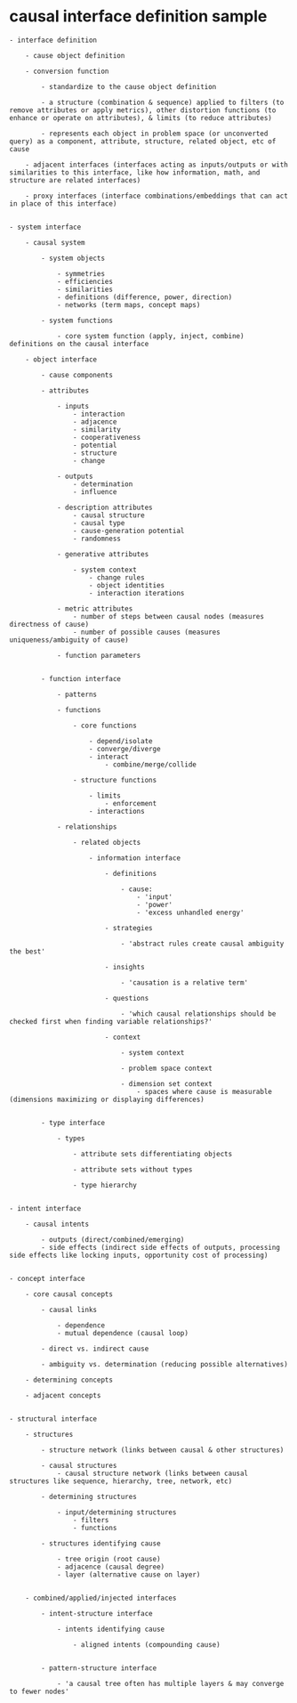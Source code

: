 # causal interface definition sample


	- interface definition

		- cause object definition

		- conversion function

			- standardize to the cause object definition

			- a structure (combination & sequence) applied to filters (to remove attributes or apply metrics), other distortion functions (to enhance or operate on attributes), & limits (to reduce attributes)

			- represents each object in problem space (or unconverted query) as a component, attribute, structure, related object, etc of cause

		- adjacent interfaces (interfaces acting as inputs/outputs or with similarities to this interface, like how information, math, and structure are related interfaces)

		- proxy interfaces (interface combinations/embeddings that can act in place of this interface)


	- system interface

		- causal system

			- system objects

				- symmetries
				- efficiencies
				- similarities
				- definitions (difference, power, direction)
				- networks (term maps, concept maps)

			- system functions

				- core system function (apply, inject, combine) definitions on the causal interface

		- object interface

			- cause components

			- attributes

				- inputs
					- interaction
					- adjacence
					- similarity
					- cooperativeness
					- potential
					- structure
					- change

				- outputs
					- determination
					- influence

				- description attributes
					- causal structure
					- causal type
					- cause-generation potential
					- randomness

				- generative attributes

					- system context
						- change rules
						- object identities
						- interaction iterations

				- metric attributes
					- number of steps between causal nodes (measures directness of cause)
					- number of possible causes (measures uniqueness/ambiguity of cause)

				- function parameters


			- function interface

				- patterns

				- functions

					- core functions

						- depend/isolate
						- converge/diverge
						- interact
							- combine/merge/collide

					- structure functions

						- limits
							- enforcement
						- interactions

				- relationships

					- related objects

						- information interface

							- definitions

								- cause:
									- 'input'
									- 'power'
									- 'excess unhandled energy'

							- strategies

								- 'abstract rules create causal ambiguity the best'

							- insights

								- 'causation is a relative term'

							- questions

								- 'which causal relationships should be checked first when finding variable relationships?'

							- context

								- system context

								- problem space context

								- dimension set context
									- spaces where cause is measurable (dimensions maximizing or displaying differences)


			- type interface

				- types

					- attribute sets differentiating objects

					- attribute sets without types

					- type hierarchy


	- intent interface

		- causal intents

			- outputs (direct/combined/emerging)
			- side effects (indirect side effects of outputs, processing side effects like locking inputs, opportunity cost of processing)


	- concept interface

		- core causal concepts

			- causal links

				- dependence
				- mutual dependence (causal loop)

			- direct vs. indirect cause

			- ambiguity vs. determination (reducing possible alternatives)

		- determining concepts

		- adjacent concepts


	- structural interface

		- structures

			- structure network (links between causal & other structures)

			- causal structures
				- causal structure network (links between causal structures like sequence, hierarchy, tree, network, etc)

			- determining structures

				- input/determining structures
					- filters
					- functions

			- structures identifying cause

				- tree origin (root cause)
				- adjacence (causal degree)
				- layer (alternative cause on layer)
				

		- combined/applied/injected interfaces

			- intent-structure interface

				- intents identifying cause

					- aligned intents (compounding cause)


			- pattern-structure interface

				- 'a causal tree often has multiple layers & may converge to fewer nodes' 


